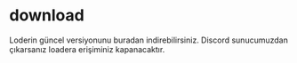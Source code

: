 # download
Loderin güncel versiyonunu buradan indirebilirsiniz.
Discord sunucumuzdan çıkarsanız loadera erişiminiz kapanacaktır.
